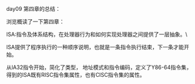 day09 第四章的总结：

浏览概读了一下第四章：

ISA:指令及体系结构，在处理器行为和如何实现处理器之间提供了一层抽象。\

ISA提供了程序执行的一种顺序说明，也就是一条指令执行结束，下一条才能开始。

从lA32指令开始，简化了类型， 地址模式和指令编码，定义了Y86-64指令集，得到的ISA既有RISC指令集属性，也有CISC指令集的属性。